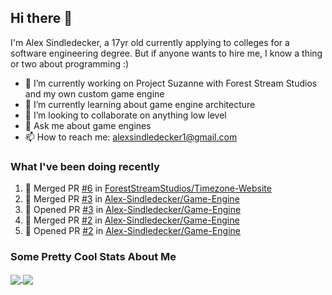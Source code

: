 ## Hi there 👋

I'm Alex Sindledecker, a 17yr old currently applying to colleges for a software engineering degree. But if anyone wants to hire me, I know a thing or two about programming :)

- 🔭 I’m currently working on Project Suzanne with Forest Stream Studios and my own custom game engine
- 🌱 I’m currently learning about game engine architecture
- 👯 I’m looking to collaborate on anything low level
- 💬 Ask me about game engines
- 📫 How to reach me: alexsindledecker1@gmail.com

### What I've been doing recently
<!--START_SECTION:activity-->
1. 🎉 Merged PR [#6](https://github.com//ForestStreamStudios/Timezone-Website/pull/6) in [ForestStreamStudios/Timezone-Website](https://github.com//ForestStreamStudios/Timezone-Website)
2. 🎉 Merged PR [#3](https://github.com//Alex-Sindledecker/Game-Engine/pull/3) in [Alex-Sindledecker/Game-Engine](https://github.com//Alex-Sindledecker/Game-Engine)
3. 💪 Opened PR [#3](https://github.com//Alex-Sindledecker/Game-Engine/pull/3) in [Alex-Sindledecker/Game-Engine](https://github.com//Alex-Sindledecker/Game-Engine)
4. 🎉 Merged PR [#2](https://github.com//Alex-Sindledecker/Game-Engine/pull/2) in [Alex-Sindledecker/Game-Engine](https://github.com//Alex-Sindledecker/Game-Engine)
5. 💪 Opened PR [#2](https://github.com//Alex-Sindledecker/Game-Engine/pull/2) in [Alex-Sindledecker/Game-Engine](https://github.com//Alex-Sindledecker/Game-Engine)
<!--END_SECTION:activity-->

<div align="left">
  <h3>Some Pretty Cool Stats About Me</h3>
</div>
<div align="left">
  <a href="https://github.com/Alex-Sindledecker" target="_blank">
    <img align="center"
      src="https://github-readme-stats-seven-chi.vercel.app/api?username=Alex-Sindledecker&hide=stars&theme=ayu-mirage">
  </a>
  <a href="https://github.com/search?o=desc&q=user%3AAlex-Sindledecker&s=stars&type=Repositories">
    <img align="center"
      src="https://github-readme-stats-seven-chi.vercel.app/api/top-langs/?username=Alex-Sindledecker&layout=compact&theme=ayu-mirage">
  </a>
</div>
